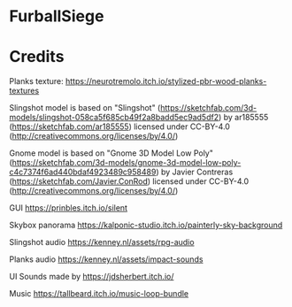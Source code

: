 # FurballSiege

# Credits

Planks texture: https://neurotremolo.itch.io/stylized-pbr-wood-planks-textures

Slingshot model is based on "Slingshot" (https://sketchfab.com/3d-models/slingshot-058ca5f685cb49f2a8badd5ec9ad5df2) by ar185555 (https://sketchfab.com/ar185555) licensed under CC-BY-4.0 (http://creativecommons.org/licenses/by/4.0/)

Gnome model is based on "Gnome 3D Model Low Poly" (https://sketchfab.com/3d-models/gnome-3d-model-low-poly-c4c7374f6ad440bdaf4923489c958489) by Javier Contreras (https://sketchfab.com/Javier.ConRod) licensed under CC-BY-4.0 (http://creativecommons.org/licenses/by/4.0/)

GUI https://prinbles.itch.io/silent

Skybox panorama https://kalponic-studio.itch.io/painterly-sky-background

Slingshot audio https://kenney.nl/assets/rpg-audio

Planks audio https://kenney.nl/assets/impact-sounds

UI Sounds made by https://jdsherbert.itch.io/

Music https://tallbeard.itch.io/music-loop-bundle